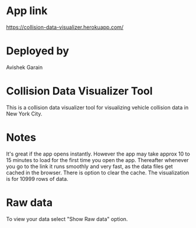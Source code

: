 # App link
https://collision-data-visualizer.herokuapp.com/

# Deployed by
Avishek Garain

# Collision Data Visualizer Tool 
This is a collision data visualizer tool for visualizing vehicle collision data in New York City.

# Notes
It's great if the app opens instantly.
However the app may take approx 10 to 15 minutes to load for the first time you open the app. Thereafter whenever you go to the link it runs smoothly and very fast, as the data files get cached in the browser. There is option to clear the cache. The visualization is for 10999 rows of data.

# Raw data
To view your data select "Show Raw data" option.
